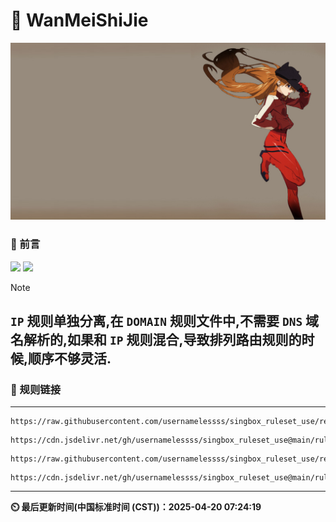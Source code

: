 
# 🧸 WanMeiShiJie
![](https://raw.githubusercontent.com/usernamelessss/picture-bed/main/images/202504042256831.jpg)
### 📣 前言
![](https://shields.io/badge/-移除重复规则-ff69b4) ![](https://shields.io/badge/-IP&nbsp;规则单独存放不与&nbsp;DOMAIN&nbsp;等混合-green)
> [!NOTE]
**`IP` 规则单独分离,在 `DOMAIN` 规则文件中,不需要 `DNS` 域名解析的,如果和 `IP` 规则混合,导致排列路由规则的时候,顺序不够灵活.**
---

###  🔗 规则链接
---

```url
https://raw.githubusercontent.com/usernamelessss/singbox_ruleset_use/refs/heads/main/rule/WanMeiShiJie/WanMeiShiJie_No_IP.json
```

```url
https://cdn.jsdelivr.net/gh/usernamelessss/singbox_ruleset_use@main/rule/WanMeiShiJie/WanMeiShiJie_No_IP.json
```

```url
https://raw.githubusercontent.com/usernamelessss/singbox_ruleset_use/refs/heads/main/rule/WanMeiShiJie/WanMeiShiJie_No_IP.srs
```

```url
https://cdn.jsdelivr.net/gh/usernamelessss/singbox_ruleset_use@main/rule/WanMeiShiJie/WanMeiShiJie_No_IP.srs
```

---
**⏲️ 最后更新时间(中国标准时间 (CST))：2025-04-20 07:24:19**
